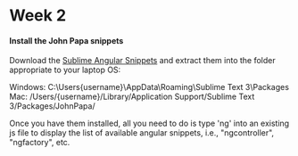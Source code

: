 # Week 2 

#### Install the John Papa snippets

Download the [Sublime Angular Snippets](https://github.com/OriginCodeAcademy/Cohort8/blob/master/Projects/Week-02/sublime-angular-snippets.zip) and extract them into the folder appropriate to your laptop OS:

Windows: C:\Users\{username}\AppData\Roaming\Sublime Text 3\Packages
Mac:  /Users/{username}/Library/Application Support/Sublime Text 3/Packages/JohnPapa/

Once you have them installed, all you need to do is type 'ng' into an existing js file to display the list of available angular snippets, i.e., "ngcontroller", "ngfactory", etc.

